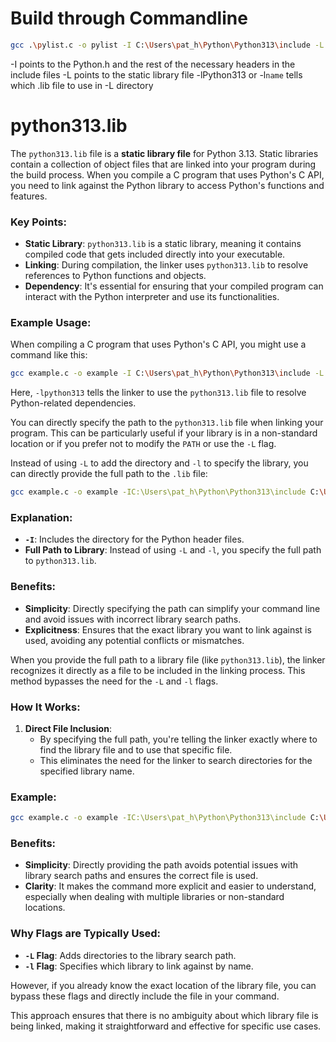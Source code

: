 # Build through Commandline
```sh
gcc .\pylist.c -o pylist -I C:\Users\pat_h\Python\Python313\include -L C:\Users\pat_h\Python\Python313\libs -lPython313
```
-I points to the Python.h and the rest of the necessary headers in the include files
-L points to the static library file
-lPython313 or -l`name` tells which .lib file to use in -L directory

# python313.lib
The `python313.lib` file is a **static library file** for Python 3.13. Static libraries contain a collection of object files that are linked into your program during the build process. When you compile a C program that uses Python's C API, you need to link against the Python library to access Python's functions and features.

### Key Points:
- **Static Library**: `python313.lib` is a static library, meaning it contains compiled code that gets included directly into your executable.
- **Linking**: During compilation, the linker uses `python313.lib` to resolve references to Python functions and objects.
- **Dependency**: It's essential for ensuring that your compiled program can interact with the Python interpreter and use its functionalities.

### Example Usage:
When compiling a C program that uses Python's C API, you might use a command like this:
```sh
gcc example.c -o example -I C:\Users\pat_h\Python\Python313\include -L C:\Users\pat_h\Python\Python313\libs -l python313
```
Here, `-lpython313` tells the linker to use the `python313.lib` file to resolve Python-related dependencies.

You can directly specify the path to the `python313.lib` file when linking your program. This can be particularly useful if your library is in a non-standard location or if you prefer not to modify the `PATH` or use the `-L` flag.

Instead of using `-L` to add the directory and `-l` to specify the library, you can directly provide the full path to the `.lib` file:

```sh
gcc example.c -o example -IC:\Users\pat_h\Python\Python313\include C:\Users\pat_h\Python\Python313\libs\python313.lib
```

### Explanation:
- **`-I`**: Includes the directory for the Python header files.
- **Full Path to Library**: Instead of using `-L` and `-l`, you specify the full path to `python313.lib`.

### Benefits:
- **Simplicity**: Directly specifying the path can simplify your command line and avoid issues with incorrect library search paths.
- **Explicitness**: Ensures that the exact library you want to link against is used, avoiding any potential conflicts or mismatches.

When you provide the full path to a library file (like `python313.lib`), the linker recognizes it directly as a file to be included in the linking process. This method bypasses the need for the `-L` and `-l` flags.

### How It Works:
1. **Direct File Inclusion**:
   - By specifying the full path, you're telling the linker exactly where to find the library file and to use that specific file.
   - This eliminates the need for the linker to search directories for the specified library name.

### Example:
```sh
gcc example.c -o example -IC:\Users\pat_h\Python\Python313\include C:\Users\pat_h\Python\Python313\libs\python313.lib
```

### Benefits:
- **Simplicity**: Directly providing the path avoids potential issues with library search paths and ensures the correct file is used.
- **Clarity**: It makes the command more explicit and easier to understand, especially when dealing with multiple libraries or non-standard locations.

### Why Flags are Typically Used:
- **`-L` Flag**: Adds directories to the library search path.
- **`-l` Flag**: Specifies which library to link against by name.

However, if you already know the exact location of the library file, you can bypass these flags and directly include the file in your command.

This approach ensures that there is no ambiguity about which library file is being linked, making it straightforward and effective for specific use cases.
